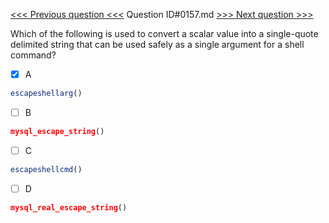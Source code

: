 [<<< Previous question <<<](0156.md)  Question ID#0157.md  [>>> Next question >>>](0158.md) 

Which of the following is used to convert a scalar value into a single-quote delimited string that can be used safely as a single argument for a shell command?

- [x] A
```php
escapeshellarg()
```

- [ ] B
```php
mysql_escape_string()
```

- [ ] C
```php
escapeshellcmd()
```

- [ ] D
```php
mysql_real_escape_string()
```

